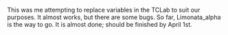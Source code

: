 This was me attempting to replace variables in the TCLab to suit our purposes. It almost works, but there are some bugs.
So far, Limonata_alpha is the way to go. It is almost done; should be finished by April 1st. 
